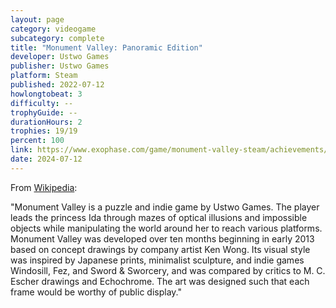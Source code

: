 ```yaml
---
layout: page
category: videogame
subcategory: complete
title: "Monument Valley: Panoramic Edition"
developer: Ustwo Games
publisher: Ustwo Games
platform: Steam
published: 2022-07-12
howlongtobeat: 3
difficulty: --
trophyGuide: --
durationHours: 2
trophies: 19/19
percent: 100
link: https://www.exophase.com/game/monument-valley-steam/achievements/#1624301
date: 2024-07-12
---
```


From [Wikipedia](https://en.wikipedia.org/wiki/Monument_Valley_(video_game)):

"Monument Valley is a puzzle and indie game by Ustwo Games. The player leads the princess Ida through mazes of optical illusions and impossible objects while manipulating the world around her to reach various platforms. Monument Valley was developed over ten months beginning in early 2013 based on concept drawings by company artist Ken Wong. Its visual style was inspired by Japanese prints, minimalist sculpture, and indie games Windosill, Fez, and Sword & Sworcery, and was compared by critics to M. C. Escher drawings and Echochrome. The art was designed such that each frame would be worthy of public display."
